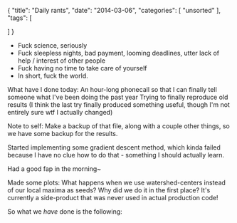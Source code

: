 {
  "title": "Daily rants",
  "date": "2014-03-06",
  "categories": [
    "unsorted"
  ],
  "tags": [
    
  ]
}

- Fuck science, seriously
- Fuck sleepless nights, bad payment, looming deadlines, utter lack of help / interest of other
  people
- Fuck having no time to take care of yourself
- In short, fuck the world.

What have I done today:
An hour-long phonecall so that I can finally tell someone what I've been doing the past year
Trying to finally reproduce old results (I think the last try finally produced something useful,
though I'm not entirely sure wtf I actually changed)

Note to self: Make a backup of that file, along with a couple other things, so we have some backup
for the results.

Started implementing some gradient descent method, which kinda failed because I have no clue how to
do that - something I should actually learn.

Had a good fap in the morning~

Made some plots: 
What happens when we use watershed-centers instead of our local maxima as seeds? Why did we do it in
the first place?
It's currently a side-product that was never used in actual production code!

So what we _have_ done is the following:


